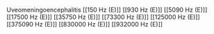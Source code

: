 Uveomeningoencephalitis
[[150 Hz (E)]]
[[930 Hz (E)]]
[[5090 Hz (E)]]
[[17500 Hz (E)]]
[[35750 Hz (E)]]
[[73300 Hz (E)]]
[[125000 Hz (E)]]
[[375090 Hz (E)]]
[[830000 Hz (E)]]
[[932000 Hz (E)]]